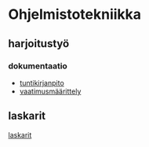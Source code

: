 # Ohjelmistotekniikka

## harjoitustyö

### dokumentaatio

- [tuntikirjanpito](https://github.com/eveliinaalikoski/ohte-harjoitustyo/blob/master/dokumentaatio/tyoaikakirjanpito.md)
- [vaatimusmäärittely](https://github.com/eveliinaalikoski/ohte-harjoitustyo/blob/master/dokumentaatio/vaatimusmaarittely.md)

## laskarit

[laskarit](https://github.com/eveliinaalikoski/ohte-harjoitustyo/tree/master/laskarit)

